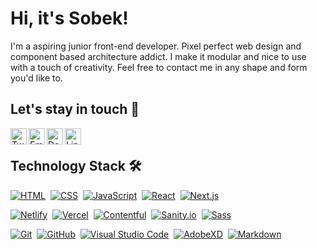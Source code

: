 # Hi, it's Sobek!
I'm a aspiring junior front-end developer. Pixel perfect web design and component based architecture addict. I make it modular and nice to use with a touch of creativity. Feel free to contact me in any shape and form you'd like to.

## Let's stay in touch :speech_balloon:
[<img align="left" alt="Twitter" width="26px" src="https://www.flaticon.com/svg/static/icons/svg/733/733579.svg"/>][twitter]
[<img align="left" alt="Email" width="26px" src="https://www.flaticon.com/svg/static/icons/svg/732/732200.svg"/>][gmail]
[<img align="left" alt="DeviantArt" width="26px" src="https://www.flaticon.com/svg/static/icons/svg/145/145800.svg"/>][deviantart]
[<img align="left" alt="LinkedIn" width="26px" src="https://www.flaticon.com/svg/static/icons/svg/174/174857.svg"/>][linkedin]
<br />

## Technology Stack 🛠 <!-- No Github syntax for this emoji -->
[![HTML](https://img.shields.io/badge/-HTML-05122A?style=flat&logo=html5)][github]&nbsp;
[![CSS](https://img.shields.io/badge/-CSS-05122A?style=flat&logo=css3&logoColor=1572B6)][github]&nbsp;
[![JavaScript](https://img.shields.io/badge/-JavaScript-05122A?style=flat&logo=javascript)][github]&nbsp;
[![React](https://img.shields.io/badge/-React-05122A?style=flat&logo=react)][github]&nbsp;
[![Next.js](https://img.shields.io/badge/-Next.js-05122A?style=flat&logo=Next.js&logoColor=white)][github]&nbsp;

[![Netlify](https://img.shields.io/badge/-Netlify-05122A?style=flat&logo=netlify)][github]&nbsp;
[![Vercel](https://img.shields.io/badge/-Vercel-05122A?style=flat&logo=vercel)][github]&nbsp;
[![Contentful](https://img.shields.io/badge/-Contentful-05122A?style=flat&logo=contentful)][github]&nbsp;
[![Sanity.io](https://img.shields.io/badge/-Sanity.io-05122A?style=flat&logo=data%3Aimage%2Fpng%3Bbase64%2CiVBORw0KGgoAAAANSUhEUgAAAEAAAABACAMAAACdt4HsAAAA6lBMVEUAAAD%2FAAD%2Ff3%2F%2FZjP%2BSEjnRUXrTjrwSzzxeGvzTTf0Rz32c2rwSzzxTjrydmn0d231dWb1c2rySjn0c2n1dGf0c2jxSDn2dGn0dGnwSDn1dGj1dGnzdGnxSTrzcmjzdGnwSTjxSTn0dGj0cmnzc2fwSTj0c2jxSDjxSDjzc2jwSDn0c2fzc2fzcmjzcmjwSTnwSDjycmjycmfzc2jwSTnxSTnxU0TxVkjySTnySjnyXlDzSjrzZ1rzc2j0c2j0dGj0dGn1dGn2dGn3dWr4dWr5TDv5dmv6dmv8d2v9TTz%2BeG3%2FTj3%2FeW3%2Fem7F%2BkamAAAANHRSTlMAAQIFBwsNERMXGR8iJykxNDc%2BS1FdYnJ2eIaIipWeoLS7vMTO0Nfd4ebr7%2FH19%2Fr8%2FP3%2BiuYa4QAAAUJJREFUeNrs04Vu7DAUhOHR3VtmZmamU%2B6UGd7%2FcYpejj1JrAr7iRd%2BM37Xn0L%2F3NXbylgn8vj%2FyEqvyGaA9bqQHpMhpVn6rCGNTfpdQVtkyCUkhs1DMApZAuP4sZahcGcndNo862pAiJklDrTLsnQB1EgZ6DVX2IC%2F0A2%2FBft0mDjKXqqH9WRfzkjktGzfDm6Q04g5LcinyUoakYtV2IoJOPszyKjd6i0hC0t21xpRcE4LmQ%2FCyXwy5ncaXTCk8k8WtBdZ0DqSI6vIZFpPQRs5tkoTyKFXTkHbVwEtNjDFyMAueSQCLEv%2B9loEHlSAfeFAD8s80wsHwLJ7VLt13XDgmWV7qHTOHztmgwhgpUc42GCJOMVJKnaHICrbEChAUv%2FXrsX%2FtSF6XCCtdSZpRgbdevbSxxglYKHhJMXIMKzBKAAA7UL1kN7PBVUAAAAASUVORK5CYII%3D)][github]&nbsp;                         <!-- Sanity.io logo Base 64 encoded -->
[![Sass](https://img.shields.io/badge/-Sass-05122A?style=flat&logo=Sass&logoColor=pink)][github]&nbsp;

[![Git](https://img.shields.io/badge/-Git-05122A?style=flat&logo=git)][github]&nbsp;
[![GitHub](https://img.shields.io/badge/-GitHub-05122A?style=flat&logo=github)][github]&nbsp;
[![Visual Studio Code](https://img.shields.io/badge/-Visual%20Studio%20Code-05122A?style=flat&logo=visual-studio-code&logoColor=007ACC)][github]&nbsp;
[![AdobeXD](https://img.shields.io/badge/-Adobe_XD-05122A?style=flat&logo=adobe%20xd)][github]&nbsp;
[![Markdown](https://img.shields.io/badge/-Markdown-05122A?style=flat&logo=markdown)][github]&nbsp;

<!-- Links assigned here for clarity -->
[github]: https://github.com/sobekcore/
[twitter]: https://twitter.com/SobekCore/
[deviantart]: https://www.deviantart.com/sobekcore/
[gmail]: mailto:sobekcore@gmail.com
[linkedin]: https://www.linkedin.com/in/dawid-sobotka/
